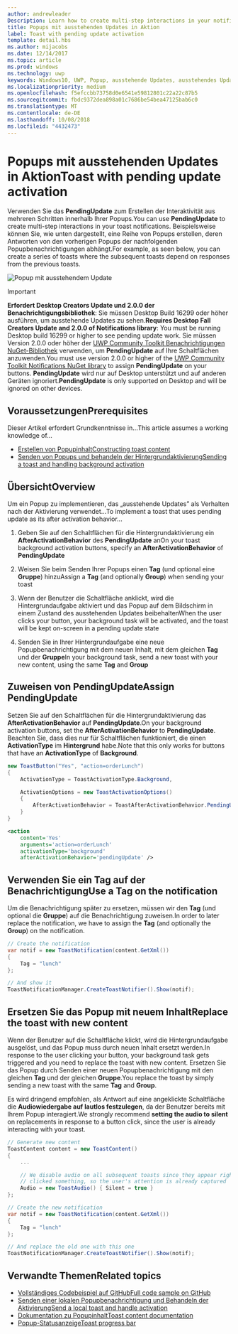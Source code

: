 ```yaml
---
author: andrewleader
Description: Learn how to create multi-step interactions in your notifications.
title: Popups mit ausstehenden Updates in Aktion
label: Toast with pending update activation
template: detail.hbs
ms.author: mijacobs
ms.date: 12/14/2017
ms.topic: article
ms.prod: windows
ms.technology: uwp
keywords: Windows10, UWP, Popup, ausstehende Updates, ausstehendes Update, Interaktivität aus mehreren Schritten, Interaktivitäten aus mehreren Schritten
ms.localizationpriority: medium
ms.openlocfilehash: f5efccbb73758d0e6541e59812801c22a22c87b5
ms.sourcegitcommit: fbdc9372dea898a01c7686be54bea47125bab6c0
ms.translationtype: MT
ms.contentlocale: de-DE
ms.lasthandoff: 10/08/2018
ms.locfileid: "4432473"
---
```

# <a name="toast-with-pending-update-activation"></a><span data-ttu-id="038c7-103">Popups mit ausstehenden Updates in Aktion</span><span class="sxs-lookup"><span data-stu-id="038c7-103">Toast with pending update activation</span></span>

<span data-ttu-id="038c7-104">Verwenden Sie das **PendingUpdate** zum Erstellen der Interaktivität aus mehreren Schritten innerhalb Ihrer Popups.</span><span class="sxs-lookup"><span data-stu-id="038c7-104">You can use **PendingUpdate** to create multi-step interactions in your toast notifications.</span></span> <span data-ttu-id="038c7-105">Beispielsweise können Sie, wie unten dargestellt, eine Reihe von Popups erstellen, deren Antworten von den vorherigen Popups der nachfolgenden Popupbenachrichtigungen abhängt.</span><span class="sxs-lookup"><span data-stu-id="038c7-105">For example, as seen below, you can create a series of toasts where the subsequent toasts depend on responses from the previous toasts.</span></span>

![Popup mit ausstehendem Update](images/toast-pendingupdate.gif)

> [!IMPORTANT]
> <span data-ttu-id="038c7-107">**Erfordert Desktop Creators Update und 2.0.0 der Benachrichtigungsbibliothek**: Sie müssen Desktop Build 16299 oder höher ausführen, um ausstehende Updates zu sehen.</span><span class="sxs-lookup"><span data-stu-id="038c7-107">**Requires Desktop Fall Creators Update and 2.0.0 of Notifications library**: You must be running Desktop build 16299 or higher to see pending update work.</span></span> <span data-ttu-id="038c7-108">Sie müssen Version 2.0.0 oder höher der [UWP Community Toolkit Benachrichtigungen NuGet-Bibliothek](https://www.nuget.org/packages/Microsoft.Toolkit.Uwp.Notifications/) verwenden, um **PendingUpdate** auf Ihre Schaltflächen anzuwenden.</span><span class="sxs-lookup"><span data-stu-id="038c7-108">You must use version 2.0.0 or higher of the [UWP Community Toolkit Notifications NuGet library](https://www.nuget.org/packages/Microsoft.Toolkit.Uwp.Notifications/) to assign **PendingUpdate** on your buttons.</span></span> <span data-ttu-id="038c7-109">**PendingUpdate** wird nur auf Desktop unterstützt und auf anderen Geräten ignoriert.</span><span class="sxs-lookup"><span data-stu-id="038c7-109">**PendingUpdate** is only supported on Desktop and will be ignored on other devices.</span></span>


## <a name="prerequisites"></a><span data-ttu-id="038c7-110">Voraussetzungen</span><span class="sxs-lookup"><span data-stu-id="038c7-110">Prerequisites</span></span>

<span data-ttu-id="038c7-111">Dieser Artikel erfordert Grundkenntnisse in...</span><span class="sxs-lookup"><span data-stu-id="038c7-111">This article assumes a working knowledge of...</span></span>

- [<span data-ttu-id="038c7-112">Erstellen von Popupinhalt</span><span class="sxs-lookup"><span data-stu-id="038c7-112">Constructing toast content</span></span>](adaptive-interactive-toasts.md)
- [<span data-ttu-id="038c7-113">Senden von Popups und behandeln der Hintergrundaktivierung</span><span class="sxs-lookup"><span data-stu-id="038c7-113">Sending a toast and handling background activation</span></span>](send-local-toast.md)


## <a name="overview"></a><span data-ttu-id="038c7-114">Übersicht</span><span class="sxs-lookup"><span data-stu-id="038c7-114">Overview</span></span>

<span data-ttu-id="038c7-115">Um ein Popup zu implementieren, das „ausstehende Updates” als Verhalten nach der Aktivierung verwendet...</span><span class="sxs-lookup"><span data-stu-id="038c7-115">To implement a toast that uses pending update as its after activation behavior...</span></span>

1. <span data-ttu-id="038c7-116">Geben Sie auf den Schaltflächen für die Hintergrundaktivierung ein **AfterActivationBehavior** des **PendingUpdate** an</span><span class="sxs-lookup"><span data-stu-id="038c7-116">On your toast background activation buttons, specify an **AfterActivationBehavior** of **PendingUpdate**</span></span>

2. <span data-ttu-id="038c7-117">Weisen Sie beim Senden Ihrer Popups einen **Tag** (und optional eine **Gruppe**) hinzu</span><span class="sxs-lookup"><span data-stu-id="038c7-117">Assign a **Tag** (and optionally **Group**) when sending your toast</span></span>

3. <span data-ttu-id="038c7-118">Wenn der Benutzer die Schaltfläche anklickt, wird die Hintergrundaufgabe aktiviert und das Popup auf dem Bildschirm in einem Zustand des ausstehenden Updates beibehalten</span><span class="sxs-lookup"><span data-stu-id="038c7-118">When the user clicks your button, your background task will be activated, and the toast will be kept on-screen in a pending update state</span></span>

4. <span data-ttu-id="038c7-119">Senden Sie in Ihrer Hintergrundaufgabe eine neue Popupbenachrichtigung mit dem neuen Inhalt, mit dem gleichen **Tag** und der **Gruppe**</span><span class="sxs-lookup"><span data-stu-id="038c7-119">In your background task, send a new toast with your new content, using the same **Tag** and **Group**</span></span>


## <a name="assign-pendingupdate"></a><span data-ttu-id="038c7-120">Zuweisen von PendingUpdate</span><span class="sxs-lookup"><span data-stu-id="038c7-120">Assign PendingUpdate</span></span>

<span data-ttu-id="038c7-121">Setzen Sie auf den Schaltflächen für die Hintergrundaktivierung das **AfterActivationBehavior** auf **PendingUpdate**.</span><span class="sxs-lookup"><span data-stu-id="038c7-121">On your background activation buttons, set the **AfterActivationBehavior** to **PendingUpdate**.</span></span> <span data-ttu-id="038c7-122">Beachten Sie, dass dies nur für Schaltflächen funktioniert, die einen **ActivationType** im **Hintergrund** habe.</span><span class="sxs-lookup"><span data-stu-id="038c7-122">Note that this only works for buttons that have an **ActivationType** of **Background**.</span></span>

```csharp
new ToastButton("Yes", "action=orderLunch")
{
    ActivationType = ToastActivationType.Background,

    ActivationOptions = new ToastActivationOptions()
    {
        AfterActivationBehavior = ToastAfterActivationBehavior.PendingUpdate
    }
}
```

```xml
<action
    content='Yes'
    arguments='action=orderLunch'
    activationType='background'
    afterActivationBehavior='pendingUpdate' />
```


## <a name="use-a-tag-on-the-notification"></a><span data-ttu-id="038c7-123">Verwenden Sie ein Tag auf der Benachrichtigung</span><span class="sxs-lookup"><span data-stu-id="038c7-123">Use a Tag on the notification</span></span>

<span data-ttu-id="038c7-124">Um die Benachrichtigung später zu ersetzen, müssen wir den **Tag** (und optional die **Gruppe**) auf die Benachrichtigung zuweisen.</span><span class="sxs-lookup"><span data-stu-id="038c7-124">In order to later replace the notification, we have to assign the **Tag** (and optionally the **Group**) on the notification.</span></span>

```csharp
// Create the notification
var notif = new ToastNotification(content.GetXml())
{
    Tag = "lunch"
};

// And show it
ToastNotificationManager.CreateToastNotifier().Show(notif);
```


## <a name="replace-the-toast-with-new-content"></a><span data-ttu-id="038c7-125">Ersetzen Sie das Popup mit neuem Inhalt</span><span class="sxs-lookup"><span data-stu-id="038c7-125">Replace the toast with new content</span></span>

<span data-ttu-id="038c7-126">Wenn der Benutzer auf die Schaltfläche klickt, wird die Hintergrundaufgabe ausgelöst, und das Popup muss durch neuen Inhalt ersetzt werden.</span><span class="sxs-lookup"><span data-stu-id="038c7-126">In response to the user clicking your button, your background task gets triggered and you need to replace the toast with new content.</span></span> <span data-ttu-id="038c7-127">Ersetzen Sie das Popup durch Senden einer neuen Popupbenachrichtigung mit den gleichen **Tag** und der gleichen **Gruppe**.</span><span class="sxs-lookup"><span data-stu-id="038c7-127">You replace the toast by simply sending a new toast with the same **Tag** and **Group**.</span></span>

<span data-ttu-id="038c7-128">Es wird dringend empfohlen, als Antwort auf eine angeklickte Schaltfläche die **Audiowiedergabe auf lautlos festzulegen**, da der Benutzer bereits mit Ihrem Popup interagiert.</span><span class="sxs-lookup"><span data-stu-id="038c7-128">We strongly recommend **setting the audio to silent** on replacements in response to a button click, since the user is already interacting with your toast.</span></span>

```csharp
// Generate new content
ToastContent content = new ToastContent()
{
    ...

    // We disable audio on all subsequent toasts since they appear right after the user
    // clicked something, so the user's attention is already captured
    Audio = new ToastAudio() { Silent = true }
};

// Create the new notification
var notif = new ToastNotification(content.GetXml())
{
    Tag = "lunch"
};

// And replace the old one with this one
ToastNotificationManager.CreateToastNotifier().Show(notif);
```


## <a name="related-topics"></a><span data-ttu-id="038c7-129">Verwandte Themen</span><span class="sxs-lookup"><span data-stu-id="038c7-129">Related topics</span></span>

- [<span data-ttu-id="038c7-130">Vollständiges Codebeispiel auf GitHub</span><span class="sxs-lookup"><span data-stu-id="038c7-130">Full code sample on GitHub</span></span>](https://github.com/WindowsNotifications/quickstart-toast-pending-update)
- [<span data-ttu-id="038c7-131">Senden einer lokalen Popupbenachrichtigung und Behandeln der Aktivierung</span><span class="sxs-lookup"><span data-stu-id="038c7-131">Send a local toast and handle activation</span></span>](send-local-toast.md)
- [<span data-ttu-id="038c7-132">Dokumentation zu Popupinhalt</span><span class="sxs-lookup"><span data-stu-id="038c7-132">Toast content documentation</span></span>](adaptive-interactive-toasts.md)
- [<span data-ttu-id="038c7-133">Popup-Statusanzeige</span><span class="sxs-lookup"><span data-stu-id="038c7-133">Toast progress bar</span></span>](toast-progress-bar.md)